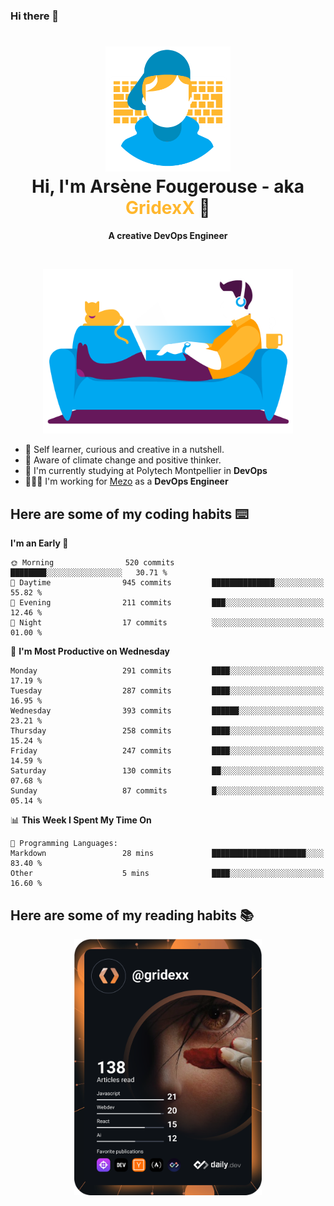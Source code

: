 ### Hi there 👋

<!--
**GridexX/gridexx** is a ✨ _special_ ✨ repository because its `README.md` (this file) appears on your GitHub profile.

Here are some ideas to get you started:

- 🔭 I’m currently working on ...
- 🌱 I’m currently learning ...
- 👯 I’m looking to collaborate on ...
- 🤔 I’m looking for help with ...
- 💬 Ask me about ...
- 📫 How to reach me: ...
- 😄 Pronouns: ...
- ⚡ Fun fact: ...
-->


<!-- Header -->
<h1 align="center">
  <img src="./images/user_profile.png" width="200">
  <br>
  Hi, I'm Arsène Fougerouse - aka <span style="color:#ffb72e">GridexX</span> 👋
</h1>


<p align="center">
  <b>A creative DevOps Engineer </b>
</p>
<br/>
<p align="center">
  <img src="./images/man_couch.png" width="400">
</p>

- 🎨 Self learner, curious and creative in a nutshell. 
- 🌱 Aware of climate change and positive thinker.
- 📕 I'm currently studying at Polytech Montpellier in **DevOps**
- 👨🏻‍💻 I'm working for [Mezo](https://meso-lr.umontpellier.fr/) as a **DevOps Engineer**


## Here are some of my coding habits ⌨️

<!-- Add a section about tech and Ops stack
  Like this one : https://github.com/Xanthus58#-tech-stack
-->
<!--START_SECTION:waka-->
**I'm an Early 🐤** 

```text
🌞 Morning                520 commits         ████████░░░░░░░░░░░░░░░░░   30.71 % 
🌆 Daytime                945 commits         ██████████████░░░░░░░░░░░   55.82 % 
🌃 Evening                211 commits         ███░░░░░░░░░░░░░░░░░░░░░░   12.46 % 
🌙 Night                  17 commits          ░░░░░░░░░░░░░░░░░░░░░░░░░   01.00 % 
```
📅 **I'm Most Productive on Wednesday** 

```text
Monday                   291 commits         ████░░░░░░░░░░░░░░░░░░░░░   17.19 % 
Tuesday                  287 commits         ████░░░░░░░░░░░░░░░░░░░░░   16.95 % 
Wednesday                393 commits         ██████░░░░░░░░░░░░░░░░░░░   23.21 % 
Thursday                 258 commits         ████░░░░░░░░░░░░░░░░░░░░░   15.24 % 
Friday                   247 commits         ████░░░░░░░░░░░░░░░░░░░░░   14.59 % 
Saturday                 130 commits         ██░░░░░░░░░░░░░░░░░░░░░░░   07.68 % 
Sunday                   87 commits          █░░░░░░░░░░░░░░░░░░░░░░░░   05.14 % 
```


📊 **This Week I Spent My Time On** 

```text
💬 Programming Languages: 
Markdown                 28 mins             █████████████████████░░░░   83.40 % 
Other                    5 mins              ████░░░░░░░░░░░░░░░░░░░░░   16.60 % 
```


<!--END_SECTION:waka-->

## Here are some of my reading habits 📚
<div  align="center">
  <img src="./images/devcard.svg" width="300">
</div>
